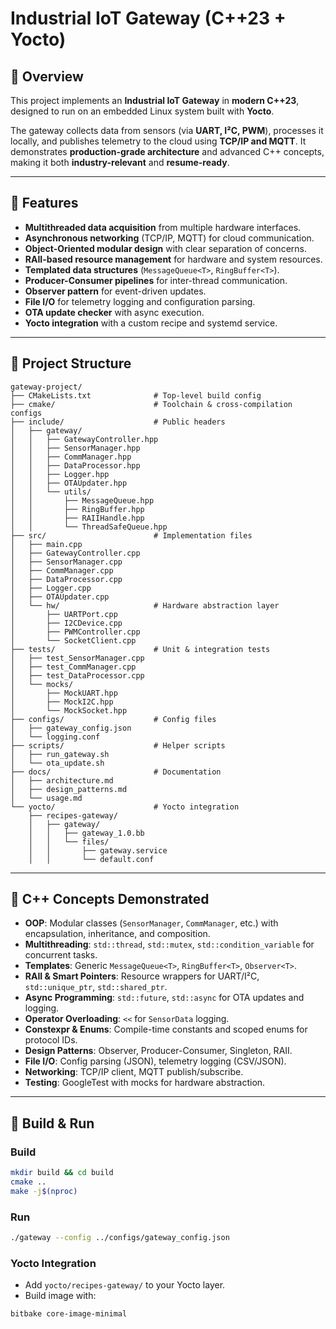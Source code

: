 # Industrial IoT Gateway (C++23 + Yocto)

## 📌 Overview
This project implements an **Industrial IoT Gateway** in **modern C++23**, designed to run on an embedded Linux system built with **Yocto**.  

The gateway collects data from sensors (via **UART, I²C, PWM**), processes it locally, and publishes telemetry to the cloud using **TCP/IP and MQTT**. It demonstrates **production-grade architecture** and advanced C++ concepts, making it both **industry-relevant** and **resume-ready**.

---

## 🎯 Features
- **Multithreaded data acquisition** from multiple hardware interfaces.
- **Asynchronous networking** (TCP/IP, MQTT) for cloud communication.
- **Object-Oriented modular design** with clear separation of concerns.
- **RAII-based resource management** for hardware and system resources.
- **Templated data structures** (`MessageQueue<T>`, `RingBuffer<T>`).
- **Producer-Consumer pipelines** for inter-thread communication.
- **Observer pattern** for event-driven updates.
- **File I/O** for telemetry logging and configuration parsing.
- **OTA update checker** with async execution.
- **Yocto integration** with a custom recipe and systemd service.

---

## 🧩 Project Structure

```
gateway-project/
├── CMakeLists.txt              # Top-level build config
├── cmake/                      # Toolchain & cross-compilation configs
├── include/                    # Public headers
│   ├── gateway/
│   │   ├── GatewayController.hpp
│   │   ├── SensorManager.hpp
│   │   ├── CommManager.hpp
│   │   ├── DataProcessor.hpp
│   │   ├── Logger.hpp
│   │   ├── OTAUpdater.hpp
│   │   └── utils/
│   │       ├── MessageQueue.hpp
│   │       ├── RingBuffer.hpp
│   │       ├── RAIIHandle.hpp
│   │       └── ThreadSafeQueue.hpp
├── src/                        # Implementation files
│   ├── main.cpp
│   ├── GatewayController.cpp
│   ├── SensorManager.cpp
│   ├── CommManager.cpp
│   ├── DataProcessor.cpp
│   ├── Logger.cpp
│   ├── OTAUpdater.cpp
│   └── hw/                     # Hardware abstraction layer
│       ├── UARTPort.cpp
│       ├── I2CDevice.cpp
│       ├── PWMController.cpp
│       └── SocketClient.cpp
├── tests/                      # Unit & integration tests
│   ├── test_SensorManager.cpp
│   ├── test_CommManager.cpp
│   ├── test_DataProcessor.cpp
│   └── mocks/
│       ├── MockUART.hpp
│       ├── MockI2C.hpp
│       └── MockSocket.hpp
├── configs/                    # Config files
│   ├── gateway_config.json
│   └── logging.conf
├── scripts/                    # Helper scripts
│   ├── run_gateway.sh
│   └── ota_update.sh
├── docs/                       # Documentation
│   ├── architecture.md
│   ├── design_patterns.md
│   └── usage.md
└── yocto/                      # Yocto integration
    ├── recipes-gateway/
    │   ├── gateway/
    │   │   ├── gateway_1.0.bb
    │   │   └── files/
    │   │       ├── gateway.service
    │   │       └── default.conf
```

---

## 🧠 C++ Concepts Demonstrated

- **OOP**: Modular classes (`SensorManager`, `CommManager`, etc.) with encapsulation, inheritance, and composition.  
- **Multithreading**: `std::thread`, `std::mutex`, `std::condition_variable` for concurrent tasks.  
- **Templates**: Generic `MessageQueue<T>`, `RingBuffer<T>`, `Observer<T>`.  
- **RAII & Smart Pointers**: Resource wrappers for UART/I²C, `std::unique_ptr`, `std::shared_ptr`.  
- **Async Programming**: `std::future`, `std::async` for OTA updates and logging.  
- **Operator Overloading**: `<<` for `SensorData` logging.  
- **Constexpr & Enums**: Compile-time constants and scoped enums for protocol IDs.  
- **Design Patterns**: Observer, Producer-Consumer, Singleton, RAII.  
- **File I/O**: Config parsing (JSON), telemetry logging (CSV/JSON).  
- **Networking**: TCP/IP client, MQTT publish/subscribe.  
- **Testing**: GoogleTest with mocks for hardware abstraction.  

---

## 🚀 Build & Run

### Build
```bash
mkdir build && cd build
cmake ..
make -j$(nproc)
```

### Run
```bash
./gateway --config ../configs/gateway_config.json
```

### Yocto Integration
- Add `yocto/recipes-gateway/` to your Yocto layer.
- Build image with:
```bash
bitbake core-image-minimal
```
